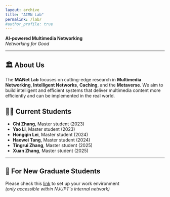 ```yaml
---
layout: archive
title: "AIMN Lab"
permalink: /lab/
#author_profile: true
---
```


**AI-powered Multimedia Networking**  
*Networking for Good*

---

## 🏛 About Us
The **MANet Lab** focuses on cutting-edge research in **Multimedia Networking**, **Intelligent Networks**, **Caching**, and the **Metaverse**. We aim to build intelligent and efficient systems that deliver multimedia content more efficiently and can be implemented in the real world.


## 👩‍🎓 Current Students
- **Chi Zhang**, Master student (2023)  
- **Yao Li**, Master student (2023)  
- **Hongqin Lei**, Master student (2024)  
- **Haowei Tang**, Master student (2024)  
- **Tingrui Zhang**, Master student (2025)  
- **Xuan Zhang**, Master student (2025)  

---

## 📢 For New Graduate Students
Please check this [link](http://10.6.3.51:80) to set up your work environment  
*(only accessible within NJUPT's internal network)*



